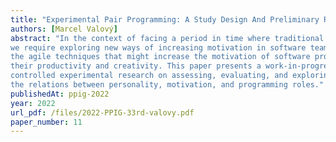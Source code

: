 ```yaml
---
title: "Experimental Pair Programming: A Study Design And Preliminary Results"
authors: [Marcel Valový]
abstract: "In the context of facing a period in time where traditional work settings have been challenged,
we require exploring new ways of increasing motivation in software teams. Pair programming is one of
the agile techniques that might increase the motivation of software professionals and, as a result, also
their productivity and creativity. This paper presents a work-in-progress design for conducting mixedmethods
controlled experimental research on assessing, evaluating, and exploring the meaning behind
the relations between personality, motivation, and programming roles."
publishedAt: ppig-2022
year: 2022
url_pdf: /files/2022-PPIG-33rd-valovy.pdf
paper_number: 11
---
```

